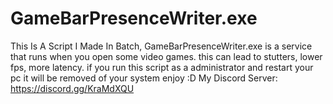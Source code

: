 # GameBarPresenceWriter.exe
This Is A Script I Made In Batch, GameBarPresenceWriter.exe is a service that runs when you open some video games. this can lead to stutters, lower fps, more latency. if you run this script as a administrator and restart your pc it will be removed of your system enjoy :D
My Discord Server:
https://discord.gg/KraMdXQU

